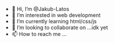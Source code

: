 - 👋 Hi, I’m @Jakub-Latos
- 👀 I’m interested in web development
- 🌱 I’m currently learning html/css/js
- 💞️ I’m looking to collaborate on ...idk yet
- 📫 How to reach me ...

<!---
Jakub-Latos/Jakub-Latos is a ✨ special ✨ repository because its `README.md` (this file) appears on your GitHub profile.
You can click the Preview link to take a look at your changes.
--->
